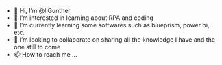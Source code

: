 - 👋 Hi, I’m @llGunther
- 👀 I’m interested in learning about RPA and coding
- 🌱 I’m currently learning some softwares such as blueprism, power bi, etc.
- 💞️ I’m looking to collaborate on sharing all the knowledge I have and the one still to come
- 📫 How to reach me ...

<!---
llGunther/llGunther is a ✨ special ✨ repository because its `README.md` (this file) appears on your GitHub profile.
You can click the Preview link to take a look at your changes.
--->
